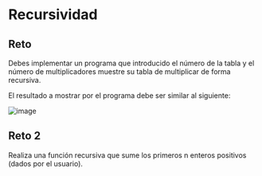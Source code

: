 # Recursividad

## Reto

Debes implementar un programa que introducido el número de la tabla y el número de multiplicadores muestre su tabla de multiplicar de forma recursiva.

El resultado a mostrar por el programa debe ser similar al siguiente:

![image](https://user-images.githubusercontent.com/91023374/141115917-238e1097-32b8-4aa1-8e15-a1832cc432e7.png)

## Reto 2

Realiza una función recursiva que sume los primeros n enteros positivos (dados por el usuario).

